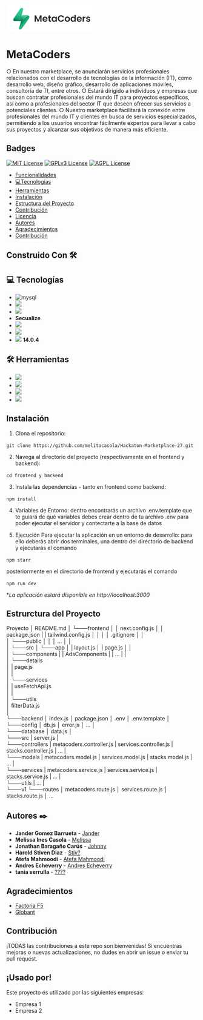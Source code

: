 
![Logo](/frontend/public/LOGO%20(1).png)


# MetaCoders

○ En nuestro marketplace, se anunciarán servicios profesionales relacionados con el desarrollo de tecnologías de la información (IT), como desarrollo web, diseño gráfico, desarrollo de aplicaciones móviles, consultoría de TI, entre otros.
○ Estará dirigido a individuos y empresas que buscan contratar profesionales del mundo IT para proyectos específicos, así como a profesionales del sector IT que deseen ofrecer sus servicios a potenciales clientes.
○ Nuestro marketplace facilitará la conexión entre profesionales del mundo IT y clientes en busca de servicios especializados, permitiendo a los usuarios encontrar fácilmente expertos para llevar a cabo sus proyectos y alcanzar sus objetivos de manera más eficiente.


## Badges


[![MIT License](https://img.shields.io/badge/License-MIT-green.svg)](https://choosealicense.com/licenses/mit/)
[![GPLv3 License](https://img.shields.io/badge/License-GPL%20v3-yellow.svg)](https://opensource.org/licenses/)
[![AGPL License](https://img.shields.io/badge/license-AGPL-blue.svg)](http://www.gnu.org/licenses/agpl-3.0)

- [Funcionalidades](#funcionalidades)
- [💻Tecnologías](#tecnologias)
- [Herramientas](#herramientas)
- [Instalación](#instalación)
- [Estructura del Proyecto](#estructura-del-proyecto)
- [Contribución](#contribución)
- [Licencia](#licencia)
- [Autores](#autores)
- [Agradecimientos](#agradecimientos)
- [Contribución](#contribucion)

## Construido Con 🛠️

## 💻 Tecnologías
- <img alt="mysql" src="https://camo.githubusercontent.com/b26699b50f121ded46e4f9f975eb7f48a9eb43e81582986c4b98766592576c01/68747470733a2f2f696d672e736869656c64732e696f2f62616467652f4d7953514c2d3030354338343f7374796c653d666f722d7468652d6261646765266c6f676f3d6d7973716c266c6f676f436f6c6f723d7768697465" data-canonical-src="https://img.shields.io/badge/MySQL-005C84?style=for-the-badge&amp;logo=mysql&amp;logoColor=white" style="max-width: 100%;">
- <img src="https://camo.githubusercontent.com/796db300af930c2a44ea729c4550eb38a45df38cd3d42b256f2a07b149484dec/68747470733a2f2f696d672e736869656c64732e696f2f62616467652f4e6f64652532306a732d3333393933333f7374796c653d666f722d7468652d6261646765266c6f676f3d6e6f6465646f746a73266c6f676f436f6c6f723d7768697465" data-canonical-src="https://img.shields.io/badge/Node%20js-339933?style=for-the-badge&amp;logo=nodedotjs&amp;logoColor=white" style="max-width: 100%;">
- <img src="https://camo.githubusercontent.com/0cf2cd7f4fda85e059316eeadea02410f5ff870b522f4f065e23149e5cf4bb8e/68747470733a2f2f696d672e736869656c64732e696f2f62616467652f457870726573732532306a732d3030303030303f7374796c653d666f722d7468652d6261646765266c6f676f3d65787072657373266c6f676f436f6c6f723d7768697465" data-canonical-src="https://img.shields.io/badge/Express%20js-000000?style=for-the-badge&amp;logo=express&amp;logoColor=white" style="max-width: 100%;">
- **Secualize**
- <img src="https://camo.githubusercontent.com/77a94341662845d3740986b84d8219c0fd4a0a9e4af8e5411c24cec0faee2129/68747470733a2f2f696d672e736869656c64732e696f2f62616467652f4a6176615363726970742d3332333333303f7374796c653d666f722d7468652d6261646765266c6f676f3d6a617661736372697074266c6f676f436f6c6f723d463744463145" data-canonical-src="https://img.shields.io/badge/JavaScript-323330?style=for-the-badge&amp;logo=javascript&amp;logoColor=F7DF1E" style="max-width: 100%;">
- <img src="https://camo.githubusercontent.com/6c3957842901e5baa389f3bb8758c8966683333b28493013062fcab5fab645e7/68747470733a2f2f696d672e736869656c64732e696f2f62616467652f52656163742d3230323332413f7374796c653d666f722d7468652d6261646765266c6f676f3d7265616374266c6f676f436f6c6f723d363144414642" data-canonical-src="https://img.shields.io/badge/React-20232A?style=for-the-badge&amp;logo=react&amp;logoColor=61DAFB" style="max-width: 100%;">
- <img src="https://camo.githubusercontent.com/b6c08869da57004f4e605da3b92bbe0f1a683ccc2c4dbe3fa195c3a98cf3e61c/68747470733a2f2f696d672e736869656c64732e696f2f62616467652f6e6578742532306a732d3030303030303f7374796c653d666f722d7468652d6261646765266c6f676f3d6e657874646f746a73266c6f676f436f6c6f723d7768697465" data-canonical-src="https://img.shields.io/badge/next%20js-000000?style=for-the-badge&amp;logo=nextdotjs&amp;logoColor=white" style="max-width: 100%;"> **14.0.4**

## 🛠 Herramientas

- <img src="https://camo.githubusercontent.com/fcf9f1ae7ca5c1edecf6711a7cde16c8ffc7d8449714c3c81da40df526b72eaa/68747470733a2f2f696d672e736869656c64732e696f2f62616467652f5653436f64652d3030373844343f7374796c653d666f722d7468652d6261646765266c6f676f3d76697375616c25323073747564696f253230636f6465266c6f676f436f6c6f723d7768697465" data-canonical-src="https://img.shields.io/badge/VSCode-0078D4?style=for-the-badge&amp;logo=visual%20studio%20code&amp;logoColor=white" style="max-width: 100%;">
- <img src="https://camo.githubusercontent.com/c1ae794b8062fe71b7cb4cfd7181f6ac5748067a1b4de89cacf6632ada810d3d/68747470733a2f2f696d672e736869656c64732e696f2f62616467652f5472656c6c6f2d3030353243433f7374796c653d666f722d7468652d6261646765266c6f676f3d7472656c6c6f266c6f676f436f6c6f723d7768697465" data-canonical-src="https://img.shields.io/badge/Trello-0052CC?style=for-the-badge&amp;logo=trello&amp;logoColor=white" style="max-width: 100%;">
- <img src="https://camo.githubusercontent.com/7b1b0bcf013f27d9700d574b84824ce2238930c33ae34767df76c5929c306f5c/68747470733a2f2f696d672e736869656c64732e696f2f62616467652f4749542d4534344333303f7374796c653d666f722d7468652d6261646765266c6f676f3d676974266c6f676f436f6c6f723d7768697465" data-canonical-src="https://img.shields.io/badge/GIT-E44C30?style=for-the-badge&amp;logo=git&amp;logoColor=white" style="max-width: 100%;">
- <img src="https://camo.githubusercontent.com/e8608a6316b9d88ea49559b15837c90b1c14fb172ca6743b50150cd54f208e26/68747470733a2f2f696d672e736869656c64732e696f2f62616467652f4769744875622d3130303030303f7374796c653d666f722d7468652d6261646765266c6f676f3d676974687562266c6f676f436f6c6f723d7768697465" data-canonical-src="https://img.shields.io/badge/GitHub-100000?style=for-the-badge&amp;logo=github&amp;logoColor=white" style="max-width: 100%;">


## Instalación
1. Clona el repositorio:

```git clone https://github.com/melitacasola/Hackaton-Marketplace-27.git```

2. Navega al directorio del proyecto (respectivamente en el frontend y backend):

```cd frontend y backend```

3. Instala las dependencias - tanto en frontend como backend:

```npm install```

4. Variables de Entorno: dentro encontrarás un archivo .env.template que te guiará de qué variables debes crear dentro de tu archivo .env para poder ejecutar el servidor y contectarte a la base de datos
   
5. Ejecución
Para ejecutar la aplicación en un entorno de desarrollo:
para ello deberás abrir dos terminales, una dentro del directorio de backend y ejecutarás el comando

```npm starr```

posteriormente en el directorio de frontend y ejecutarás el comando

```npm run dev```


**La aplicación estará disponible en http://localhost:3000*


## Estrurctura del Proyecto

Proyecto
│   README.md
│
└───frontend
│   │   next.config.js
│   │   package.json
|   |   tailwind.config.js
│   │
│   │   .gitignore
│   │   
│   └───public
│   │   │   ...
│   │   
│   └───src
│       └───app
│           |   layout.js 
│           |   page.js 
│           |    
│           └───components
|           |      AdsComponents
|           |      ...
|           |       
│           └───details   
│           |      page.js   
│           |       
│           └───services   
│           |      useFetchApi.js   
│           |   
│           └───utils   
│                filterData.js   
│   
└───backend
    │   index.js
    │   package.json
    │   .env
    │   .env.template
    │
    └───config
    │      db.js
    │      error.js
    │      ...
    │   
    └───database
    │      data.js
    │   
    └───src
        |    server.js
        |    
        └───controllers
        |       metacoders.controller.js
        |       services.controller.js
        |       stacks.controller.js
        |       ...
        |       
        └───models
        |       metacoders.model.js
        |       services.model.js
        |       stacks.model.js
        |       ...
        |       
        └───services
        |       metacoders.service.js
        |       services.service.js
        |       stacks.service.js
        |       ...
        |       
        └───utils
        |     ...
        |    
        └───v1
            └───routes
                │   metacoders.route.js
                │   services.route.js
                │   stacks.route.js
                │   ...



## Autores ✒️

- **Jander Gomez Barrueta** - [Jander](https://github.com/jander1016)
- **Melissa Ines Casola** - [Melissa ](https://github.com/melitacasola)
- **Jonathan Baragaño Carús** - [Johnny](https://github.com/JohnnyBC2022)
- **Harold Stiven Diaz** - [Stiv?](https://github.com/stiv-32)
- **Atefa Mahmoodi** - [Atefa Mahmoodi](https://github.com)
- **Andres Echeverry** - [Andres Echeverry](https://github.com/Andres-451)
- **tania serrulla** - [????](https://github.com)

## Agradecimientos

 - [Factoria F5](https://factoriaf5.org)
 - [Globant](https://www.globant.com/)



## Contribución

¡TODAS las contribuciones a este repo son bienvenidas! Si encuentras mejoras o nuevas actualizaciones, no dudes en abrir un issue o enviar tu pull request. 



## ¡Usado por! ##


Este proyecto es utilizado por las siguientes empresas:

- Empresa 1
- Empresa 2

